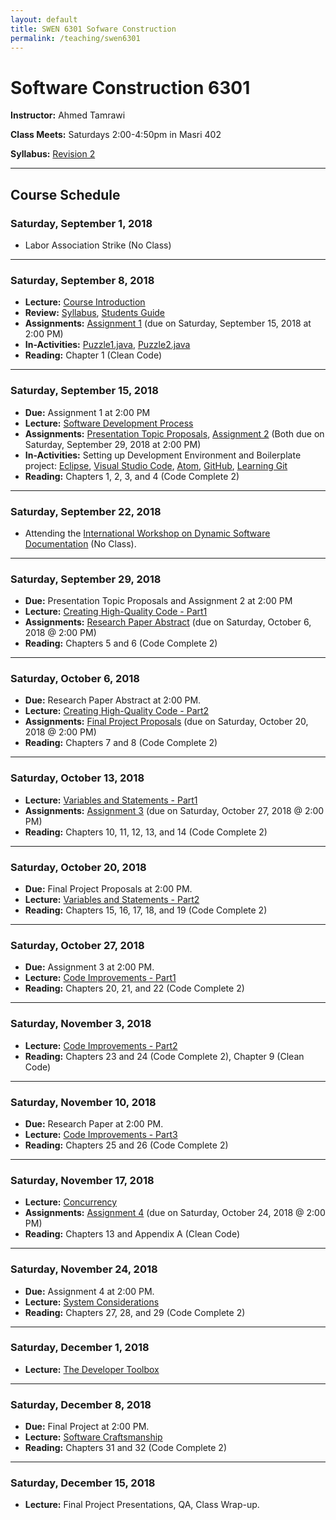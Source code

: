 ```yaml
---
layout: default
title: SWEN 6301 Sofware Construction
permalink: /teaching/swen6301
---
```


# Software Construction 6301

**Instructor:** Ahmed Tamrawi

**Class Meets:** Saturdays 2:00-4:50pm in Masri 402

**Syllabus:** [Revision 2](/teaching/swen6301-fall18/SWEN6301-syllabus-fall2018.pdf)

---

## Course Schedule

### Saturday, September 1, 2018
- Labor Association Strike (No Class)

---

### Saturday, September 8, 2018
- **Lecture:** [Course Introduction](/teaching/swen6301-fall18/SWEN6301_Lecture_01.pdf)
- **Review:** [Syllabus](/teaching/swen6301-fall18/SWEN6301-syllabus-fall2018.pdf), [Students Guide](/teaching/swen6301-fall18/students-guide.pdf)
- **Assignments:** [Assignment 1](teaching/swen6301-fall18/SWEN6301-Assignment1.pdf) (due on Saturday, September 15, 2018 at 2:00 PM)
- **In-Activities:** [Puzzle1.java](https://gist.github.com/atamrawi/3d279096091205ad02b0882d2382b221), [Puzzle2.java](https://gist.github.com/atamrawi/aa1147ef8161349f8276a05f849559c4)
- **Reading:** Chapter 1 (Clean Code)

---

### Saturday, September 15, 2018
- **Due:** Assignment 1 at 2:00 PM
- **Lecture:** [Software Development Process]()
- **Assignments:** [Presentation Topic Proposals](), [Assignment 2]() (Both due on Saturday, September 29, 2018 at 2:00 PM)
- **In-Activities:** Setting up Development Environment and Boilerplate project: [Eclipse](https://www.eclipse.org/downloads/packages/release/oxygen/3a/eclipse-rcp-and-rap-developers), [Visual Studio Code](https://code.visualstudio.com/), [Atom](https://atom.io/), [GitHub](https://github.com/), [Learning Git](https://learngitbranching.js.org/)
- **Reading:** Chapters 1, 2, 3, and 4 (Code Complete 2)

---

### Saturday, September 22, 2018
- Attending the [International Workshop on Dynamic Software Documentation](https://dysdoc.github.io/) (No Class).

---

### Saturday, September 29, 2018
- **Due:** Presentation Topic Proposals and Assignment 2 at 2:00 PM
- **Lecture:** [Creating High-Quality Code - Part1]()
- **Assignments:** [Research Paper Abstract]() (due on Saturday, October 6, 2018 @ 2:00 PM)
- **Reading:** Chapters 5 and 6 (Code Complete 2)

---

### Saturday, October 6, 2018
- **Due:** Research Paper Abstract at 2:00 PM.
- **Lecture:** [Creating High-Quality Code - Part2]()
- **Assignments:** [Final Project Proposals]() (due on Saturday, October 20, 2018 @ 2:00 PM)
- **Reading:** Chapters 7 and 8 (Code Complete 2)

---

### Saturday, October 13, 2018
- **Lecture:** [Variables and Statements - Part1]()
- **Assignments:** [Assignment 3]() (due on Saturday, October 27, 2018 @ 2:00 PM)
- **Reading:** Chapters 10, 11, 12, 13, and 14 (Code Complete 2)

---

### Saturday, October 20, 2018
- **Due:** Final Project Proposals at 2:00 PM.
- **Lecture:** [Variables and Statements - Part2]()
- **Reading:** Chapters 15, 16, 17, 18, and 19 (Code Complete 2)

---

### Saturday, October 27, 2018
- **Due:** Assignment 3 at 2:00 PM.
- **Lecture:** [Code Improvements - Part1]()
- **Reading:** Chapters 20, 21, and 22 (Code Complete 2)

---

### Saturday, November 3, 2018
- **Lecture:** [Code Improvements - Part2]()
- **Reading:** Chapters 23 and 24 (Code Complete 2), Chapter 9 (Clean Code)

---

### Saturday, November 10, 2018
- **Due:** Research Paper at 2:00 PM.
- **Lecture:** [Code Improvements - Part3]()
- **Reading:** Chapters 25 and 26 (Code Complete 2)

---

### Saturday, November 17, 2018
- **Lecture:** [Concurrency]()
- **Assignments:** [Assignment 4]() (due on Saturday, October 24, 2018 @ 2:00 PM)
- **Reading:** Chapters 13 and Appendix A (Clean Code)

---

### Saturday, November 24, 2018
- **Due:** Assignment 4 at 2:00 PM.
- **Lecture:** [System Considerations]()
- **Reading:** Chapters 27, 28, and 29 (Code Complete 2)

---

### Saturday, December 1, 2018
- **Lecture:** [The Developer Toolbox]()

---

### Saturday, December 8, 2018
- **Due:** Final Project at 2:00 PM.
- **Lecture:** [Software Craftsmanship]()
- **Reading:** Chapters 31 and 32 (Code Complete 2)

---

### Saturday, December 15, 2018
- **Lecture:** Final Project Presentations, QA, Class Wrap-up.